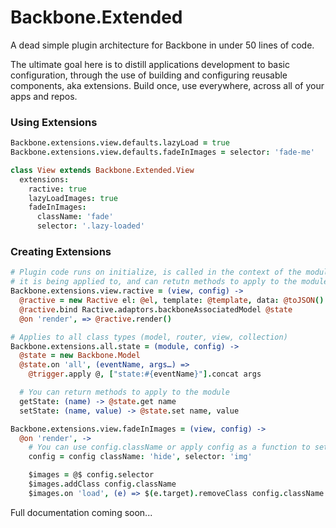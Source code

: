 # Backbone.Extended

A dead simple plugin architecture for Backbone in under 50 lines of code.

The ultimate goal here is to distill applications development to basic configuration,
through the use of building and configuring reusable components, aka extensions.
Build once, use everywhere, across all of your apps and repos.


### Using Extensions

```coffeescript
Backbone.extensions.view.defaults.lazyLoad = true
Backbone.extensions.view.defaults.fadeInImages = selector: 'fade-me'

class View extends Backbone.Extended.View
  extensions:
    ractive: true
    lazyLoadImages: true
    fadeInImages:
      className: 'fade'
      selector: '.lazy-loaded'
```

### Creating Extensions

```coffeescript
# Plugin code runs on initialize, is called in the context of the module
# it is being applied to, and can retutn methods to apply to the module
Backbone.extensions.view.ractive = (view, config) ->
  @ractive = new Ractive el: @el, template: @template, data: @toJSON()
  @ractive.bind Ractive.adaptors.backboneAssociatedModel @state
  @on 'render', => @ractive.render()

# Applies to all class types (model, router, view, collection)
Backbone.extensions.all.state = (module, config) ->
  @state = new Backbone.Model
  @state.on 'all', (eventName, args…) =>
    @trigger.apply @, ["state:#{eventName}"].concat args

  # You can return methods to apply to the module
  getState: (name) -> @state.get name
  setState: (name, value) -> @state.set name, value

Backbone.extensions.view.fadeInImages = (view, config) ->
  @on 'render', ->
    # You can use config.className or apply config as a function to set defaults
    config = config className: 'hide', selector: 'img'

    $images = @$ config.selector
    $images.addClass config.className
    $images.on 'load', (e) => $(e.target).removeClass config.className

```

Full documentation coming soon...